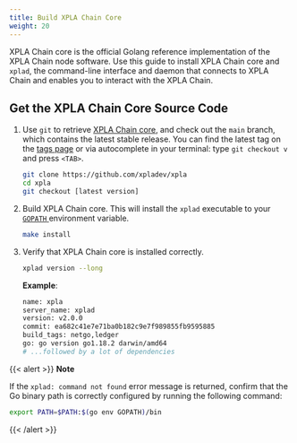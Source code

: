 ```yaml
---
title: Build XPLA Chain Core
weight: 20
---
```


XPLA Chain core is the official Golang reference implementation of the XPLA Chain node software. Use this guide to install XPLA Chain core and `xplad`, the command-line interface and daemon that connects to XPLA Chain and enables you to interact with the XPLA Chain.

## Get the XPLA Chain Core Source Code

1. Use `git` to retrieve [XPLA Chain core](https://github.com/xpladev/xpla/), and check out the `main` branch, which contains the latest stable release. You can find the latest tag on the [tags page](https://github.com/xpladev/xpla/tags) or via autocomplete in your terminal: type `git checkout v` and press `<TAB>`.

   ```sh
   git clone https://github.com/xpladev/xpla
   cd xpla
   git checkout [latest version]
   ```

2. Build XPLA Chain core. This will install the `xplad` executable to your [ `GOPATH` ](https://go.dev/doc/gopath_code) environment variable.

   ```bash
   make install
   ```

3. Verify that XPLA Chain core is installed correctly.

   ```bash
   xplad version --long
   ```

   **Example**:

   ```bash
   name: xpla
   server_name: xplad
   version: v2.0.0
   commit: ea682c41e7e71ba0b182c9e7f989855fb9595885
   build_tags: netgo,ledger
   go: go version go1.18.2 darwin/amd64
   # ...followed by a lot of dependencies
   ```

{{< alert >}}
**Note**

If the `xplad: command not found` error message is returned, confirm that the Go binary path is correctly configured by running the following command:

```bash
export PATH=$PATH:$(go env GOPATH)/bin
```
{{< /alert >}}
